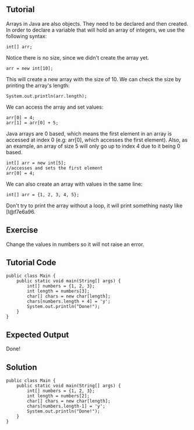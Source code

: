 Tutorial
--------

Arrays in Java are also objects. They need to be declared and then created.
In order to declare a variable that will hold an array of integers, we use the following syntax:

    int[] arr;

Notice there is no size, since we didn't create the array yet.

    arr = new int[10];

This will create a new array with the size of 10. We can check the size by printing the array's length:

    System.out.println(arr.length);

We can access the array and set values:

    arr[0] = 4;
    arr[1] = arr[0] + 5;
    
Java arrays are 0 based, which means the first element in an array is accessed at index 0 (e.g: arr[0], which
accesses the first element). Also, as an example, an array of size 5 will only go up to index 4 due to it being 0 based.

    int[] arr = new int[5];
    //accesses and sets the first element
    arr[0] = 4;

We can also create an array with values in the same line:

    int[] arr = {1, 2, 3, 4, 5};

Don't try to print the array without a loop, it will print something nasty like [I@f7e6a96.

Exercise
--------

Change the values in numbers so it will not raise an error.

Tutorial Code
-------------

    public class Main {
        public static void main(String[] args) {
            int[] numbers = {1, 2, 3};
            int length = numbers[3];
            char[] chars = new char[length];
            chars[numbers.length + 4] = 'y';
            System.out.println("Done!");
        }
    }

Expected Output
---------------

Done!

Solution
--------
    public class Main {
        public static void main(String[] args) {
            int[] numbers = {1, 2, 3};
            int length = numbers[2];
            char[] chars = new char[length];
            chars[numbers.length-1] = 'y';
            System.out.println("Done!");
        }
    }
